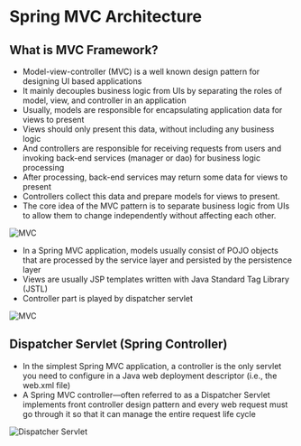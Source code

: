 # Spring MVC Architecture


##	What is MVC Framework?

-	Model-view-controller (MVC) is a well known design pattern for designing UI based applications
-	It mainly decouples business logic from UIs by separating the roles of model, view, and controller in an application
-	Usually, models are responsible for encapsulating application data for views to present
- 	Views should only present this data, without including any business logic
- 	And controllers are responsible for receiving requests from users and invoking back-end services (manager or dao) for business logic processing
-	After processing, back-end services may return some data for views to present
-	 Controllers collect this data and prepare models for views to present.
-	The core idea of the MVC pattern is to separate business logic from UIs to allow them to change independently without affecting each other.


![MVC](https://cdn1.howtodoinjava.com/wp-content/uploads/2015/02/mvc-architecture.gif)

-	In a Spring MVC application, models usually consist of POJO objects that are processed by the service layer and persisted by the persistence layer
- 	Views are usually JSP templates written with Java Standard Tag Library (JSTL)
-	Controller part is played by dispatcher servlet

![MVC](https://cdn1.howtodoinjava.com/wp-content/uploads/2015/02/3-tier-architechture-with-mvc-part-of-it.png)



##	Dispatcher Servlet (Spring Controller)

-	In the simplest Spring MVC application, a controller is the only servlet you need to configure in a Java web deployment descriptor (i.e., the web.xml file)
-	A Spring MVC controller—often referred to as a Dispatcher Servlet implements front controller design pattern and every web request must go through it so that it can manage the entire request life cycle

![Dispatcher Servlet](https://cdn1.howtodoinjava.com/wp-content/uploads/2015/02/Spring-dispatcher-servlet.png)




